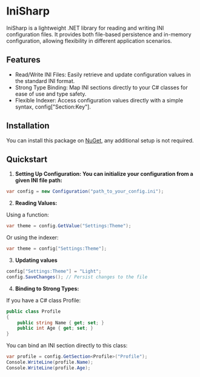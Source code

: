 # IniSharp
IniSharp is a lightweight .NET library for reading and writing INI configuration files. It provides both file-based persistence and in-memory configuration, allowing flexibility in different application scenarios.

## Features
- Read/Write INI Files: Easily retrieve and update configuration values in the standard INI format.
- Strong Type Binding: Map INI sections directly to your C# classes for ease of use and type safety.
- Flexible Indexer: Access configuration values directly with a simple syntax, config["Section:Key"].

## Installation
You can install this package on [NuGet](https://www.nuget.org/packages/IniSharpLite), any additional setup is not required. 

## Quickstart

1. **Setting Up Configuration: You can initialize your configuration from a given INI file path:**
```cs
var config = new Configuration("path_to_your_config.ini");
```
2.  **Reading Values:**

Using a function:

```cs
var theme = config.GetValue("Settings:Theme");
```

Or using the indexer:
```cs
var theme = config["Settings:Theme"];
```

3. **Updating values**
```cs
config["Settings:Theme"] = "Light";
config.SaveChanges(); // Persist changes to the file
```
4. **Binding to Strong Types:**

If you have a C# class Profile:

```cs
public class Profile
{
    public string Name { get; set; }
    public int Age { get; set; }
}
```
You can bind an INI section directly to this class:

```cs
var profile = config.GetSection<Profile>("Profile");
Console.WriteLine(profile.Name);
Console.WriteLine(profile.Age);
```
